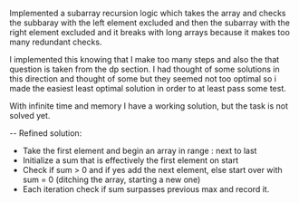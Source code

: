 Implemented a subarray recursion logic which takes the array and checks the subbaray with the left element excluded and then the subarray with the right element excluded and it breaks with long arrays because it makes too many redundant checks.

I implemented this knowing that I make too many steps and also the that question is taken from the dp section. I had thought of some solutions in this direction and thought of some but they seemed not too optimal so i made the easiest least optimal solution in order to at least pass some test.

With infinite time and memory I have a working solution, but the task is not solved yet.

-- Refined solution:

- Take the first element and begin an array in range : next to last
- Initialize a sum that is effectively the first element on start
- Check if sum > 0 and if yes add the next element, else start over
  with sum = 0 (ditching the array, starting a new one)
- Each iteration check if sum surpasses previous max and record it.
